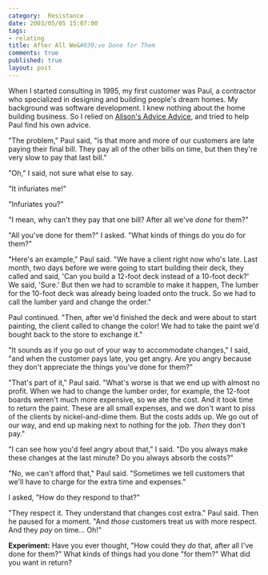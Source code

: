 ```yaml
--- 
category:  Resistance
date: 2003/05/05 15:07:00
tags: 
- relating
title: After All We&#039;ve Done for Them
comments: true
published: true
layout: post
---
```


<p>When I started consulting in 1995, my first customer was Paul, a contractor who specialized in designing and building people's dream homes. My background was software development. I knew nothing about the home building business. So I relied on <a href="/cwd/2003/05/alisons_advice_advice.html">Alison's Advice Advice</a>, and tried to help Paul find his own advice.</p>
<p>"The problem," Paul said, "is that more and more of our customers are late paying their final bill. They pay all of the other bills on time, but then they're very slow to pay that last bill."</p>
<p>"Oh," I said, not sure what else to say.</p>
<p>"It infuriates me!"</p>
<p>"Infuriates you?"</p>
<p>"I mean, why can't they pay that one bill? After all we've <em>done</em> for them?"</p>
<p>"All you've done for them?" I asked. "What kinds of things do you do for them?"</p>
<p>"Here's an example," Paul said. "We have a client right now who's late. Last month, two days before we were going to start building their deck, they called and said, 'Can you build a 12-foot deck instead of a 10-foot deck?' We said, 'Sure.' But then we had to scramble to make it happen, The lumber for the 10-foot deck was already being loaded onto the truck. So we had to call the lumber yard and change the order."</p>
<p>Paul continued. "Then, after we'd finished the deck and were about to start painting, the client called to change the color! We had to take the paint we'd bought back to the store to exchange it."</p>
<p>"It sounds as if you go out of your way to accommodate changes," I said, "and when the customer pays late, you get angry. Are you angry because they don't appreciate the things you've done for them?"</p>
<p>"That's part of it," Paul said. "What's worse is that we end up with almost no profit. When we had to change the lumber order, for example, the 12-foot boards weren't much more expensive, so we ate the cost. And it took time to return the paint. These are all small expenses, and we don't want to piss of the clients by nickel-and-dime them. But the costs adds up. We go out of our way, and end up making next to nothing for the job. <em>Then</em> they don't pay."</p>
<p>"I can see how you'd feel angry about that," I said. "Do you always make these changes at the last minute? Do you always absorb the costs?"</p>
<p>"No, we can't afford that," Paul said. "Sometimes we tell customers that we'll have to charge for the extra time and expenses."</p>
<p>I asked, "How do they respond to that?"</p>
<p>"They respect it. They understand that changes cost extra." Paul said. Then he paused for a moment. "And <em>those</em> customers treat us with more respect. And they <em>pay</em> on time... Oh!"</p>
<p>
<strong>Experiment:</strong> Have you ever thought, "How could they <em>do</em> that, after all I've done for them?" What kinds of things had you done "for them?" What did you want in return?</p>
